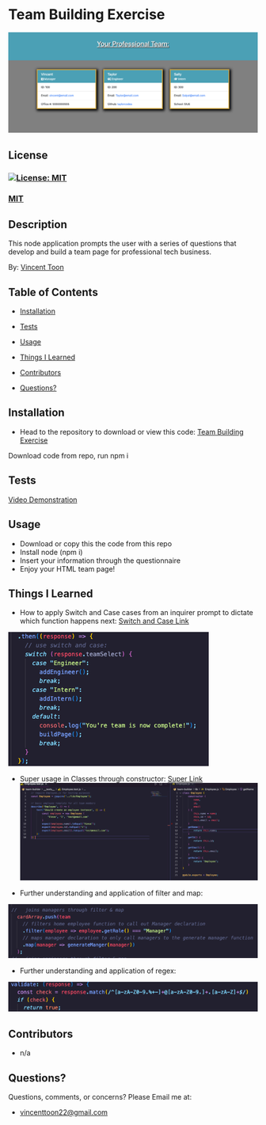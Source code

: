 # Team Building Exercise

![Screenshot of Home Page](./images/Results.jpg)

## License
### [![License: MIT](https://img.shields.io/badge/License-MIT-yellow.svg)](https://opensource.org/licenses/MIT)
### [MIT](https://opensource.org/licenses/MIT)

## Description

This node application prompts the user with a series of questions that develop and build a team page for professional tech business.

By: [Vincent Toon](https://github.com/vincenttoon)

## Table of Contents

* [Installation](#installation)

* [Tests](#tests)

* [Usage](#usage)  

* [Things I Learned](#things-i-learned)

* [Contributors](#contributors)

* [Questions?](#questions)



## Installation

* Head to the repository to download or view this code: [Team Building Exercise](https://github.com/Vincenttoon/team-building-exercise)

Download code from repo, run npm i

## Tests

[Video Demonstration](https://drive.google.com/file/d/1w7iNyREYV7Nit5N3EJRlRuQXr4cuoXJe/view)

## Usage

* Download or copy this the code from this repo 
* Install node (npm i) 
* Insert your information through the questionnaire
* Enjoy your HTML team page!

## Things I Learned

* How to apply Switch and Case cases from an inquirer prompt to dictate which function happens next: [Switch and Case Link](https://www.digitalocean.com/community/tutorials/how-to-use-the-switch-statement-in-javascript)

![Switch and Case Example](./images/switch-case.jpg)

* Super usage in Classes through constructor: [Super Link](https://developer.mozilla.org/en-US/docs/Web/JavaScript/Reference/Classes#super_class_calls_with_super)
![Super Link Example](./images/mirrored-examples.jpg)

* Further understanding and application of filter and map:

![Filter and Map Example](./images/filter-map.jpg)

* Further understanding and application of regex:

![Regex examples](./images/regex-validation.jpg)

## Contributors

* n/a

## Questions?

Questions, comments, or concerns? Please Email me at:
* vincenttoon22@gmail.com
